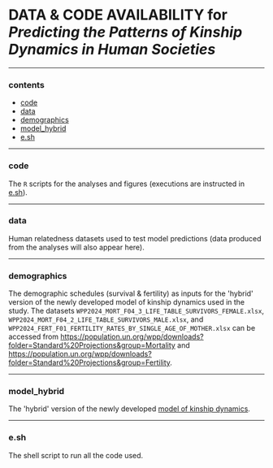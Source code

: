 # DATA & CODE AVAILABILITY for ___Predicting the Patterns of Kinship Dynamics in Human Societies___

---

### contents

- [code](#code)
- [data](#data)
- [demographics](#demographics)
- [model_hybrid](#model_hybrid)
- [e.sh](#e.sh)

---

### code
The `R` scripts for the analyses and figures (executions are instructed in [e.sh](#e.sh)).

---

### data
Human relatedness datasets used to test model predictions (data produced from the analyses will also appear here).

---

### demographics
The demographic schedules (survival & fertility) as inputs for the 'hybrid' version of the newly developed model of kinship dynamics used in the study. The datasets `WPP2024_MORT_F04_3_LIFE_TABLE_SURVIVORS_FEMALE.xlsx`, `WPP2024_MORT_F04_2_LIFE_TABLE_SURVIVORS_MALE.xlsx`, and `WPP2024_FERT_F01_FERTILITY_RATES_BY_SINGLE_AGE_OF_MOTHER.xlsx` can be accessed from <https://population.un.org/wpp/downloads?folder=Standard%20Projections&group=Mortality> and <https://population.un.org/wpp/downloads?folder=Standard%20Projections&group=Fertility>.

---

### model_hybrid
The 'hybrid' version of the newly developed [model of kinship dynamics](https://github.com/ecopeng/Model_Kinship_Dynamics).

---

### e.sh
The shell script to run all the code used.
